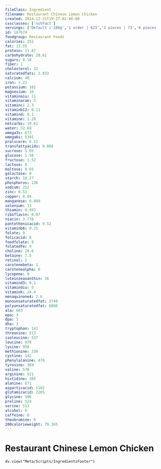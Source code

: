 ```yaml
---
fileClass: Ingredient
filename: Restaurant Chinese Lemon Chicken
created: 2024-12-21T19:27:02-06:00
cssclasses: ['nutFact']
servings: ['Default | 100g','1 order | 623','3 pieces | 73','6 pieces | 146','9 pieces | 219']
id: 167674
foodgroup: Restaurant Foods
calories: 252
fat: 13.55
protein: 11.87
carbohydrate: 20.61
sugars: 8.18
fiber: 1
cholesterol: 32
saturatedfats: 2.033
calcium: 40
iron: 1.22
potassium: 161
magnesium: 16
vitaminaiu: 11
vitaminarae: 3
vitaminc: 2.3
vitaminb12: 0.11
vitamind: 0.1
vitamine: 1.28
netcarbs: 19.61
water: 52.69
omega3s: 673
omega6s: 5391
pralscore: 6.51
transfattyacids: 0.068
sucrose: 5.05
glucose: 1.58
fructose: 1.52
lactose: 0
maltose: 0.03
galactose: 0
starch: 10.27
phosphorus: 136
sodium: 252
zinc: 0.51
copper: 0.04
manganese: 0.089
selenium: 13
thiamin: 0.053
riboflavin: 0.07
niacin: 3.776
pantothenicacid: 0.52
vitaminb6: 0.25
folate: 9
folicacid: 0
foodfolate: 9
folatedfe: 9
choline: 28.6
betaine: 7.5
retinol: 2
carotenebeta: 1
carotenealpha: 0
lycopene: 0
luteinzeaxanthin: 36
vitamind3: 0.1
vitamindiu: 5
vitamink: 24.4
menaquinone4: 2.6
monounsaturatedfat: 2749
polyunsaturatedfat: 6086
ala: 663
epa: 3
dpa: 3
dha: 3
tryptophan: 141
threonine: 513
isoleucine: 537
leucine: 978
lysine: 958
methionine: 330
cystine: 142
phenylalanine: 478
tyrosine: 369
valine: 570
arginine: 521
histidine: 365
alanine: 671
asparticacid: 1102
glutamicacid: 2265
glycine: 506
proline: 524
serine: 513
alcohol: 0
caffeine: 0
theobromine: 0
200calorieweight: 79.365
---
```


# Restaurant Chinese Lemon Chicken

```dataviewjs
dv.view("Meta/Scripts/IngredientsFooter")
```